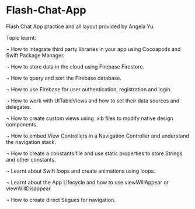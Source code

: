 # Flash-Chat-App
Flash Chat App practice and all layout provided by Angela Yu.

Topic learnt:

¬ How to integrate third party libraries in your app using Cocoapods and Swift Package Manager.

¬ How to store data in the cloud using Firebase Firestore.

¬ How to query and sort the Firebase database.

¬ How to use Firebase for user authentication, registration and login.

¬ How to work with UITableViews and how to set their data sources and delegates.

¬ How to create custom views using .xib files to modify native design components.

¬ How to embed View Controllers in a Navigation Controller and understand the navigation stack.

¬ How to create a constants file and use static properties to store Strings and other constants.

¬ Learnt about Swift loops and create animations using loops.

¬ Learnt about the App Lifecycle and how to use viewWillAppear or viewWillDisappear.

¬ How to create direct Segues for navigation.
